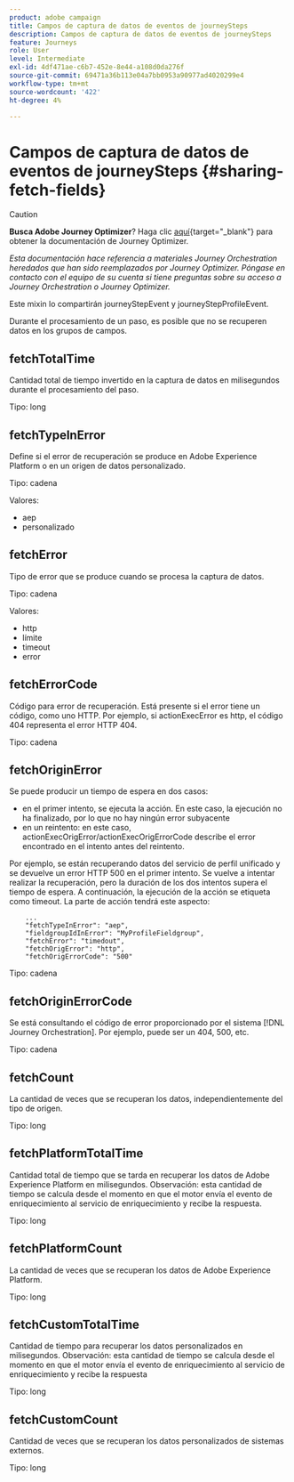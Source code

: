 ```yaml
---
product: adobe campaign
title: Campos de captura de datos de eventos de journeySteps
description: Campos de captura de datos de eventos de journeySteps
feature: Journeys
role: User
level: Intermediate
exl-id: 4df471ae-c6b7-452e-8e44-a108d0da276f
source-git-commit: 69471a36b113e04a7bb0953a90977ad4020299e4
workflow-type: tm+mt
source-wordcount: '422'
ht-degree: 4%

---
```


# Campos de captura de datos de eventos de journeySteps {#sharing-fetch-fields}


>[!CAUTION]
>
>**Busca Adobe Journey Optimizer**? Haga clic [aquí](https://experienceleague.adobe.com/es/docs/journey-optimizer/using/ajo-home){target="_blank"} para obtener la documentación de Journey Optimizer.
>
>
>_Esta documentación hace referencia a materiales Journey Orchestration heredados que han sido reemplazados por Journey Optimizer. Póngase en contacto con el equipo de su cuenta si tiene preguntas sobre su acceso a Journey Orchestration o Journey Optimizer._


Este mixin lo compartirán journeyStepEvent y journeyStepProfileEvent.

Durante el procesamiento de un paso, es posible que no se recuperen datos en los grupos de campos.

## fetchTotalTime

Cantidad total de tiempo invertido en la captura de datos en milisegundos durante el procesamiento del paso.

Tipo: long

## fetchTypeInError

Define si el error de recuperación se produce en Adobe Experience Platform o en un origen de datos personalizado.

Tipo: cadena

Valores:
* aep
* personalizado

## fetchError

Tipo de error que se produce cuando se procesa la captura de datos.

Tipo: cadena

Valores:
* http
* límite
* timeout
* error

## fetchErrorCode

Código para error de recuperación. Está presente si el error tiene un código, como uno HTTP. Por ejemplo, si actionExecError es http, el código 404 representa el error HTTP 404.

Tipo: cadena

## fetchOriginError

Se puede producir un tiempo de espera en dos casos:

* en el primer intento, se ejecuta la acción. En este caso, la ejecución no ha finalizado, por lo que no hay ningún error subyacente
* en un reintento: en este caso, actionExecOrigError/actionExecOrigErrorCode describe el error encontrado en el intento antes del reintento.

Por ejemplo, se están recuperando datos del servicio de perfil unificado y se devuelve un error HTTP 500 en el primer intento. Se vuelve a intentar realizar la recuperación, pero la duración de los dos intentos supera el tiempo de espera. A continuación, la ejecución de la acción se etiqueta como timeout. La parte de acción tendrá este aspecto:

```
    ...
    "fetchTypeInError": "aep",
    "fieldgroupIdInError": "MyProfileFieldgroup",
    "fetchError": "timedout",
    "fetchOrigError": "http",
    "fetchOrigErrorCode": "500"
```

Tipo: cadena

## fetchOriginErrorCode

Se está consultando el código de error proporcionado por el sistema [!DNL Journey Orchestration]. Por ejemplo, puede ser un 404, 500, etc.

Tipo: cadena

## fetchCount

La cantidad de veces que se recuperan los datos, independientemente del tipo de origen.

Tipo: long

## fetchPlatformTotalTime

Cantidad total de tiempo que se tarda en recuperar los datos de Adobe Experience Platform en milisegundos. Observación: esta cantidad de tiempo se calcula desde el momento en que el motor envía el evento de enriquecimiento al servicio de enriquecimiento y recibe la respuesta.

Tipo: long

## fetchPlatformCount

La cantidad de veces que se recuperan los datos de Adobe Experience Platform.

Tipo: long

## fetchCustomTotalTime

Cantidad de tiempo para recuperar los datos personalizados en milisegundos. Observación: esta cantidad de tiempo se calcula desde el momento en que el motor envía el evento de enriquecimiento al servicio de enriquecimiento y recibe la respuesta

Tipo: long

## fetchCustomCount

Cantidad de veces que se recuperan los datos personalizados de sistemas externos.

Tipo: long
